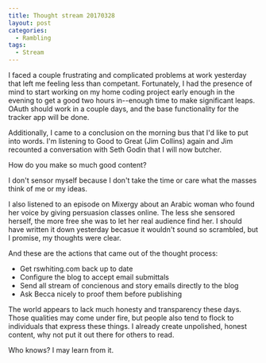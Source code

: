 ```yaml
---
title: Thought stream 20170328
layout: post
categories:
  - Rambling
tags:
  - Stream
---
```

I faced a couple frustrating and complicated problems at work yesterday that left me feeling less than competant. Fortunately, I had the presence of mind to start working on my home coding project early enough in the evening to get a good two hours in--enough time to make significant leaps. OAuth should work in a couple days, and the base functionality for the tracker app will be done.

Additionally, I came to a conclusion on the morning bus that I'd like to put into words. I'm listening to Good to Great (Jim Collins) again and Jim recounted a conversation with Seth Godin that I will now butcher.

How do you make so much good content?

I don't sensor myself because I don't take the time or care what the masses think of me or my ideas.

I also listened to an episode on Mixergy about an Arabic woman who found her voice by giving persuasion classes online. The less she sensored herself, the more free she was to let her real audience find her. I should have written it down yesterday becasue it wouldn't sound so scrambled, but I promise, my thoughts were clear.

And these are the actions that came out of the thought process:

  * Get rswhiting.com back up to date
  * Configure the blog to accept email submittals
  * Send all stream of concienous and story emails directly to the blog
  * Ask Becca nicely to proof them before publishing

The world appears to lack much honesty and transparency these days. Those qualities may come under fire, but people also tend to flock to individuals that express these things. I already create unpolished, honest content, why not put it out there for others to read.

Who knows? I may learn from it.